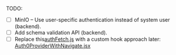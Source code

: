 TODO:
- [ ] MinIO – Use user-specific authentication instead of system user (backend).
- [ ] Add schema validation API (backend).
- [ ] Replace this[authFetch.js](../frontend/src/api/authFetch.js) with a custom hook approach later:  [Auth0ProviderWithNavigate.jsx](../frontend/src/Auth0ProviderWithNavigate.jsx)
